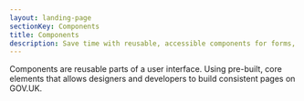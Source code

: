 ```yaml
---
layout: landing-page
sectionKey: Components
title: Components
description: Save time with reusable, accessible components for forms, navigation, panels, tables and more.
---
```

Components are reusable parts of a user interface. Using pre-built, core elements that allows designers and developers to build consistent pages on GOV.UK.
